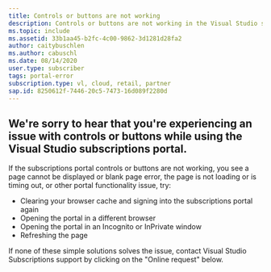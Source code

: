 ```yaml
---
title: Controls or buttons are not working
description: Controls or buttons are not working in the Visual Studio subscription portal.
ms.topic: include
ms.assetid: 33b1aa45-b2fc-4c00-9862-3d1281d28fa2
author: caitybuschlen
ms.author: cabuschl
ms.date: 08/14/2020
user.type: subscriber
tags: portal-error
subscription.type: vl, cloud, retail, partner
sap.id: 8250612f-7446-20c5-7473-16d089f2280d
---
```


## We're sorry to hear that you're experiencing an issue with controls or buttons while using the Visual Studio subscriptions portal. 

If the subscriptions portal controls or buttons are not working, you see a page cannot be displayed or blank page error, the page is not loading or is timing out, or other portal functionality issue, try: 

* Clearing your browser cache and signing into the subscriptions portal again 
* Opening the portal in a different browser 
* Opening the portal in an Incognito or InPrivate window 
* Refreshing the page  

If none of these simple solutions solves the issue, contact Visual Studio Subscriptions support by clicking on the "Online request" below. 